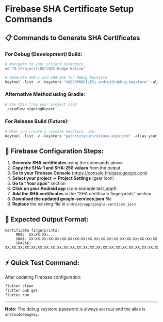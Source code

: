 # Firebase SHA Certificate Setup Commands

## 📋 **Commands to Generate SHA Certificates**

### **For Debug (Development) Build:**
```powershell
# Navigate to your project directory
cd "D:\Projects\NXC\NXC-Badge-Native"

# Generate SHA-1 and SHA-256 for Debug keystore
keytool -list -v -keystore "%USERPROFILE%\.android\debug.keystore" -alias androiddebugkey -storepass android -keypass android
```

### **Alternative Method using Gradle:**
```powershell
# Run this from your project root
./gradlew signingReport
```

### **For Release Build (Future):**
```powershell
# When you create a release keystore, use:
keytool -list -v -keystore "path\to\your\release.keystore" -alias your_alias_name
```

## 🔧 **Firebase Configuration Steps:**

1. **Generate SHA certificates** using the commands above
2. **Copy the SHA-1 and SHA-256 values** from the output
3. **Go to your Firebase Console** (https://console.firebase.google.com)
4. **Select your project** → **Project Settings** (gear icon)
5. **Go to "Your apps"** section
6. **Click on your Android app** (com.example.test_app1)
7. **Add the SHA certificates** in the "SHA certificate fingerprints" section
8. **Download the updated google-services.json** file
9. **Replace** the existing file in `android/app/google-services.json`

## 📱 **Expected Output Format:**
```
Certificate fingerprints:
     MD5:  XX:XX:XX:...
     SHA1: XX:XX:XX:XX:XX:XX:XX:XX:XX:XX:XX:XX:XX:XX:XX:XX:XX:XX:XX:XX
     SHA256: XX:XX:XX:XX:XX:XX:XX:XX:XX:XX:XX:XX:XX:XX:XX:XX:XX:XX:XX:XX:XX:XX:XX:XX:XX:XX:XX:XX:XX:XX:XX:XX
```

## ⚡ **Quick Test Command:**
After updating Firebase configuration:
```powershell
flutter clean
flutter pub get
flutter run
```

---
**Note:** The debug keystore password is always `android` and the alias is `androiddebugkey`.
